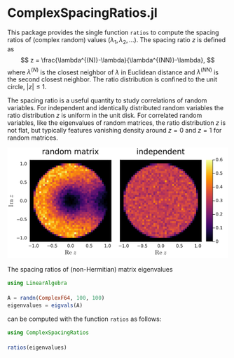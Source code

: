 # ComplexSpacingRatios.jl

This package provides the single function `ratios` to compute the spacing ratios of (complex random) values $(\lambda_1,\lambda_2,\dots)$. The spacing ratio $z$ is defined as
$$
    z = \frac{\lambda^{(N)}-\lambda}{\lambda^{(NN)}-\lambda},
$$
where $\lambda^{(N)}$ is the closest neighbor of $\lambda$ in Euclidean distance and $\lambda^{(NN)}$ is the second closest neighbor. The ratio distribution is confined to the unit circle, $|z|\le1$.

The spacing ratio is a useful quantity to study correlations of random variables. For independent and identically distributed random variables the ratio distribution $z$ is uniform in the unit disk. For correlated random variables, like the eigenvalues of random matrices, the ratio distribution $z$ is not flat, but typically features vanishing density around $z=0$ and $z=1$ for random matrices.

![spacing ratios of eigenvalues of random matrices and independent values](/figures/csr.png)

The spacing ratios of (non-Hermitian) matrix eigenvalues
```julia
using LinearAlgebra

A = randn(ComplexF64, 100, 100)
eigenvalues = eigvals(A)
```
can be computed with the function `ratios` as follows:
```julia
using ComplexSpacingRatios

ratios(eigenvalues)
```
